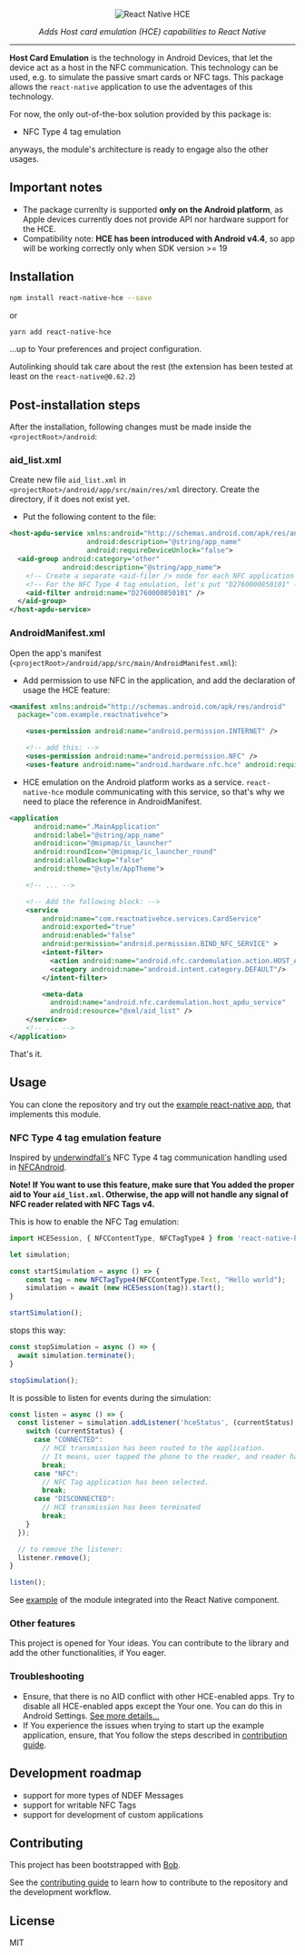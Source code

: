 <p align="center">
  <img src="logo.png" alt="React Native HCE">
</p>
<p align="center">
  <i>
    Adds Host card emulation (HCE) capabilities to React Native
  </i>
</p>

---

**Host Card Emulation** is the technology in Android Devices, that let the device act as a host in the NFC communication. This technology can be used, e.g. to simulate the passive smart cards or NFC tags.
This package allows the ``react-native`` application to use the adventages of this technology.

For now, the only out-of-the-box solution provided by this package is:

- NFC Type 4 tag emulation

anyways, the module's architecture is ready to engage also the other usages.

## Important notes

- The package currenlty is supported **only on the Android platform**, as Apple devices currently does not provide API nor hardware support for the HCE.
- Compatibility note: **HCE has been introduced with Android v4.4**, so app will be working correctly only when SDK version >= 19

## Installation

```sh
npm install react-native-hce --save
```

or

```sh
yarn add react-native-hce
```

...up to Your preferences and project configuration.

Autolinking should tak care about the rest (the extension has been tested at least on the ``react-native@0.62.2``)


## Post-installation steps

After the installation, following changes must be made inside the  ``<projectRoot>/android``:

### aid_list.xml

Create new file `aid_list.xml` in `<projectRoot>/android/app/src/main/res/xml` directory. Create the directory, if it does not exist yet.

- Put the following content to the file:

```xml
<host-apdu-service xmlns:android="http://schemas.android.com/apk/res/android"
                   android:description="@string/app_name"
                   android:requireDeviceUnlock="false">
  <aid-group android:category="other"
             android:description="@string/app_name">
    <!-- Create a separate <aid-filer /> node for each NFC application ID, that You intent to emulate/host. -->
    <!-- For the NFC Type 4 tag emulation, let's put "D2760000850101" -->
    <aid-filter android:name="D2760000850101" />
  </aid-group>
</host-apdu-service>
```

### AndroidManifest.xml

Open the app's manifest (``<projectRoot>/android/app/src/main/AndroidManifest.xml``):

- Add permission to use NFC in the application, and add the declaration of usage the HCE feature:

```xml
<manifest xmlns:android="http://schemas.android.com/apk/res/android"
  package="com.example.reactnativehce">

    <uses-permission android:name="android.permission.INTERNET" />

    <!-- add this: -->
    <uses-permission android:name="android.permission.NFC" />
    <uses-feature android:name="android.hardware.nfc.hce" android:required="true" />
```

- HCE emulation on the Android platform works as a service. ``react-native-hce`` module communicating with this service, so that's why we need to place the reference in AndroidManifest.

```xml
<application
      android:name=".MainApplication"
      android:label="@string/app_name"
      android:icon="@mipmap/ic_launcher"
      android:roundIcon="@mipmap/ic_launcher_round"
      android:allowBackup="false"
      android:theme="@style/AppTheme">

    <!-- ... -->

    <!-- Add the following block: -->
    <service
        android:name="com.reactnativehce.services.CardService"
        android:exported="true"
        android:enabled="false"
        android:permission="android.permission.BIND_NFC_SERVICE" >
        <intent-filter>
          <action android:name="android.nfc.cardemulation.action.HOST_APDU_SERVICE" />
          <category android:name="android.intent.category.DEFAULT"/>
        </intent-filter>

        <meta-data
          android:name="android.nfc.cardemulation.host_apdu_service"
          android:resource="@xml/aid_list" />
    </service>
    <!-- ... -->
</application>
```

That's it.

## Usage

You can clone the repository and try out the [example react-native app](example), that implements this module.

### NFC Type 4 tag emulation feature

Inspired by [underwindfall's](https://github.com/underwindfall) NFC Type 4 tag communication handling used in [NFCAndroid](https://github.com/underwindfall/NFCAndroid).

**Note! If You want to use this feature, make sure that You added the proper aid to Your ``aid_list.xml``. Otherwise, the app will not handle any signal of NFC reader related with NFC Tags v4.**

This is how to enable the NFC Tag emulation:

```js
import HCESession, { NFCContentType, NFCTagType4 } from 'react-native-hce';

let simulation;

const startSimulation = async () => {
    const tag = new NFCTagType4(NFCContentType.Text, "Hello world");
    simulation = await (new HCESession(tag)).start();
}

startSimulation();
```

stops this way:

```js
const stopSimulation = async () => {
  await simulation.terminate();
}

stopSimulation();
```

It is possible to listen for events during the simulation:

```js
const listen = async () => {
  const listener = simulation.addListener('hceStatus', (currentStatus) => {
    switch (currentStatus) {
      case "CONNECTED":
        // HCE transmission has been routed to the application.
        // It means, user tapped the phone to the reader, and reader have sent matching Select Application command.
        break;
      case "NFC":
        // NFC Tag application has been selected.
        break;
      case "DISCONNECTED":
        // HCE transmission has been terminated
        break;
    }
  });

  // to remove the listener:
  listener.remove();
}

listen();
```

See [example](example/src/App.tsx) of the module integrated into the React Native component.

### Other features

This project is opened for Your ideas. You can contribute to the library and add the other functionalities, if You eager.

### Troubleshooting

- Ensure, that there is no AID conflict with other HCE-enabled apps. Try to disable all HCE-enabled apps except the Your one. You can do this in Android Settings. [See more details...](https://github.com/appidea/react-native-hce/issues/2#issuecomment-1221538916)
- If You experience the issues when trying to start up the example application, ensure, that You follow the steps described in [contribution guide](CONTRIBUTING.md).

## Development roadmap

- support for more types of NDEF Messages
- support for writable NFC Tags
- support for development of custom applications

## Contributing

This project has been bootstrapped with [Bob](https://github.com/react-native-community/bob.git).

See the [contributing guide](CONTRIBUTING.md) to learn how to contribute to the repository and the development workflow.

## License

MIT
